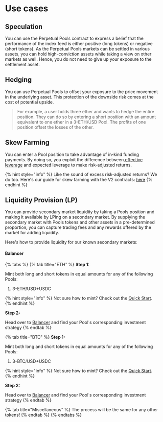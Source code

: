# Use cases

## Speculation

You can use the Perpetual Pools contract to express a belief that the performance of the index feed is either positive (long tokens) or negative (short tokens). As the Perpetual Pools markets can be settled in various assets, you can hold high-conviction assets while taking a view on other markets as well. Hence, you do not need to give up your exposure to the settlement asset.

## Hedging

You can use Perpetual Pools to offset your exposure to the price movement in the underlying asset. This protection of the downside risk comes at the cost of potential upside.

> For example, a user holds three ether and wants to hedge the entire position. They can do so by entering a short position with an amount equivalent to one ether in a 3-ETH/USD Pool. The profits of one position offset the losses of the other. &#x20;

## Skew Farming

You can enter a Pool position to take advantage of in-kind funding payments. By doing so, you exploit the difference between[ effective leverage](skew.md#effective-leverage) and expected leverage to make risk-adjusted returns.&#x20;

{% hint style="info" %}
Like the sound of excess risk-adjusted returns? We do too. Here's our guide for skew farming with the V2 contracts: [here](https://tracer.finance/radar/skew-farming-explained)
{% endhint %}

## Liquidity Provision (LP)

You can provide secondary market liquidity by taking a Pools position and making it available by LPing on a secondary market. By supplying the secondary market with Pools tokens and other assets in a pre-determined proportion, you can capture trading fees and any rewards offered by the market for adding liquidity.&#x20;

Here's how to provide liquidity for our known secondary markets:&#x20;

#### Balancer

{% tabs %}
{% tab title="ETH" %}
**Step 1:**

Mint both long and short tokens in equal amounts for any of the following Pools:

1. 3-ETH/USD+USDC

{% hint style="info" %}
Not sure how to mint? Check out the [Quick Start](../quick-start-guide/4.-minting-and-burning.md). &#x20;
{% endhint %}

**Step 2:**

Head over to [Balancer](https://arbitrum.balancer.fi/#/) and find your Pool's corresponding investment strategy&#x20;
{% endtab %}

{% tab title="BTC" %}
**Step 1:**

Mint both long and short tokens in equal amounts for any of the following Pools:

1. 3-BTC/USD+USDC

{% hint style="info" %}
Not sure how to mint? Check out the [Quick Start](../quick-start-guide/4.-minting-and-burning.md). &#x20;
{% endhint %}

**Step 2:**

Head over to [Balancer](https://arbitrum.balancer.fi/#/) and find your Pool's corresponding investment strategy&#x20;
{% endtab %}

{% tab title="Miscellaneous" %}
The process will be the same for any other tokens!
{% endtab %}
{% endtabs %}
